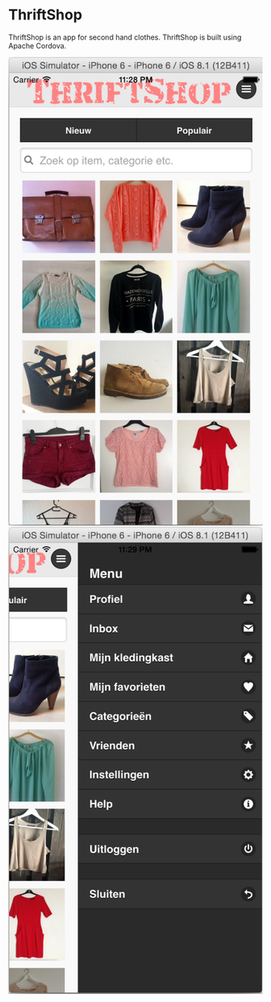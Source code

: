 ThriftShop
==========

ThriftShop is an app for second hand clothes. ThriftShop is built using Apache Cordova.

![Alt text](/screens/ios_screenshot_1.png?raw=true "iOS Screenshot")
![Alt text](/screens/ios_screenshot_2.png?raw=true "iOS Screenshot")
